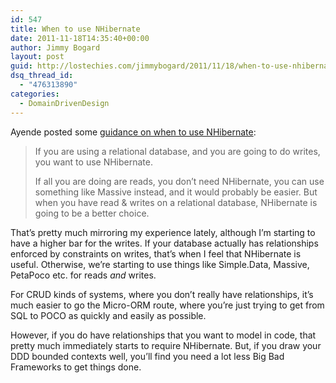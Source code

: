 ```yaml
---
id: 547
title: When to use NHibernate
date: 2011-11-18T14:35:40+00:00
author: Jimmy Bogard
layout: post
guid: http://lostechies.com/jimmybogard/2011/11/18/when-to-use-nhibernate/
dsq_thread_id:
  - "476313890"
categories:
  - DomainDrivenDesign
---
```

Ayende posted some [guidance on when to use NHibernate](http://ayende.com/blog/136195/when-should-you-use-nhibernate):

> If you are using a relational database, and you are going to do writes, you want to use NHibernate. 
> 
> If all you are doing are reads, you don’t need NHibernate, you can use something like Massive instead, and it would probably be easier. But when you have read & writes on a relational database, NHibernate is going to be a better choice.

That’s pretty much mirroring my experience lately, although I’m starting to have a higher bar for the writes. If your database actually has relationships enforced by constraints on writes, that’s when I feel that NHibernate is useful. Otherwise, we’re starting to use things like Simple.Data, Massive, PetaPoco etc. for reads _and_ writes. 

For CRUD kinds of systems, where you don’t really have relationships, it’s much easier to go the Micro-ORM route, where you’re just trying to get from SQL to POCO as quickly and easily as possible. 

However, if you do have relationships that you want to model in code, that pretty much immediately starts to require NHibernate. But, if you draw your DDD bounded contexts well, you’ll find you need a lot less Big Bad Frameworks to get things done.